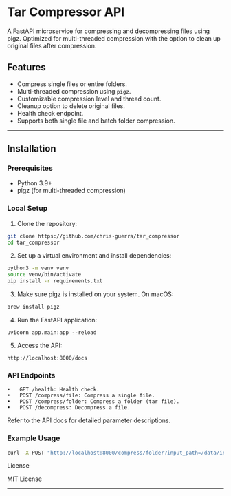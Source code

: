 # Tar Compressor API

A FastAPI microservice for compressing and decompressing files using pigz. Optimized for multi-threaded compression with the option to clean up original files after compression.

## Features
- Compress single files or entire folders.
- Multi-threaded compression using `pigz`.
- Customizable compression level and thread count.
- Cleanup option to delete original files.
- Health check endpoint.
- Supports both single file and batch folder compression.

---

## Installation

### Prerequisites
- Python 3.9+
- pigz (for multi-threaded compression)

### Local Setup

1. Clone the repository:
```bash
git clone https://github.com/chris-guerra/tar_compressor
cd tar_compressor
   ```
2.	Set up a virtual environment and install dependencies:
```bash
python3 -m venv venv
source venv/bin/activate
pip install -r requirements.txt
```
3.	Make sure pigz is installed on your system. On macOS:
```bash
brew install pigz
```
4.	Run the FastAPI application:
```
uvicorn app.main:app --reload
```
5.	Access the API:
```
http://localhost:8000/docs
```

### API Endpoints
	•	GET /health: Health check.
	•	POST /compress/file: Compress a single file.
	•	POST /compress/folder: Compress a folder (tar file).
	•	POST /decompress: Decompress a file.

Refer to the API docs for detailed parameter descriptions.

### Example Usage

```bash
curl -X POST "http://localhost:8000/compress/folder?input_path=/data/in&output_path=/data/out&compression_level=6&threads=8&cleanup=true"
```

License

MIT License

---
